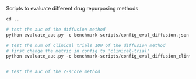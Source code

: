 Scripts to evaluate different drug repurposing methods

```python
cd ..

# test the auc of the diffusion method
python evaluate_auc.py -c benchmark-scripts/config_eval_diffusion.json

# test the num of clinical trials 100 of the diffusion method
# first change the metric in config to 'clinical-trial'
python evaluate_auc.py -c benchmark-scripts/config_eval_diffusion_clintrial.json


# test the auc of the Z-score method
```
